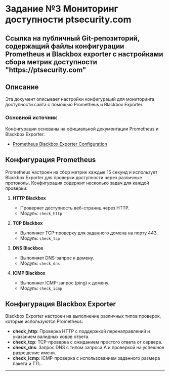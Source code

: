 # Задание №3 Мониторинг доступности ptsecurity.com
## Ссылка на публичный Git-репозиторий, содержащий файлы конфигурации Prometheus и Blackbox exporter с настройками сбора метрик доступности "https:<span></span>//ptsecurity.com"

## Описание
Эта документ описывает настройки конфигураций для мониторинга доступности сайта с помощью Prometheus и Blackbox Exporter.

### Основной источник
Конфигурации основаны на официальной документации Prometheus и Blackbox Exporter:
- [Prometheus Blackbox Exporter Configuration](https://github.com/prometheus/blackbox_exporter/blob/master/CONFIGURATION.md)

## Конфигурация Prometheus

Prometheus настроен на сбор метрик каждые 15 секунд и использует Blackbox Exporter для проверки доступности через различные протоколы. Конфигурация содержит несколько задач для каждой проверки:

1. **HTTP Blackbox**
   - Проверяет доступность веб-страниц через HTTP.
   - Модуль: `check_http`

2. **TCP Blackbox**
   - Выполняет TCP-проверку для заданного домена на порту 443.
   - Модуль: `check_tcp`

3. **DNS Blackbox**
   - Выполняет DNS-запрос к домену.
   - Модуль: `check_dns`

4. **ICMP Blackbox**
   - Выполняет ICMP-запрос (ping) к домену.
   - Модуль: `check_icmp`

## Конфигурация Blackbox Exporter

Blackbox Exporter настроен на выполнение различных типов проверок, которые используются Prometheus:

- **check_http**: Проверка HTTP с поддержкой перенаправлений и указанием валидных кодов ответа.
- **check_tcp**: TCP-проверка с ожиданием простого ответа от сервера.
- **check_dns**: Запрос DNS с типом запроса A и проверкой на успешное разрешение имени.
- **check_icmp**: ICMP-проверка с использованием заданного размера пакета и TTL.

--- 

